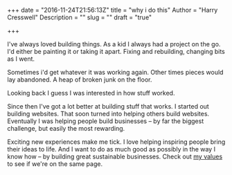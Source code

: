 +++
date = "2016-11-24T21:56:13Z"
title = "why i do this"
Author = "Harry Cresswell"
Description = ""
slug = ""
draft = "true"

+++

I've always loved building things. As a kid I always had a project on the go. I'd either be painting it or taking it apart. Fixing and rebuilding, changing bits as I went. <!--more-->

Sometimes i'd get whatever it was working again. Other times pieces would lay abandoned. A heap of broken junk on the floor.

Looking back I guess I was interested in how stuff worked.

Since then I've got a lot better at building stuff that works. I started out building websites. That soon turned into helping others build websites. Eventually I was helping people build businesses – by far the biggest challenge, but easily the most rewarding.

Exciting new experiences make me tick. I love helping inspiring people bring their ideas to life. And I want to do as much good as possibly in the way I know how – by building great sustainable businesses. Check out [my values](http://localhost:1313/2016/11/18/your-values-define-what-it-is-you-choose-to-do/) to see if we're on the same page.
